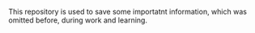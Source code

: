 This repository is used to save some importatnt information, which was omitted before, during work and learning. 
